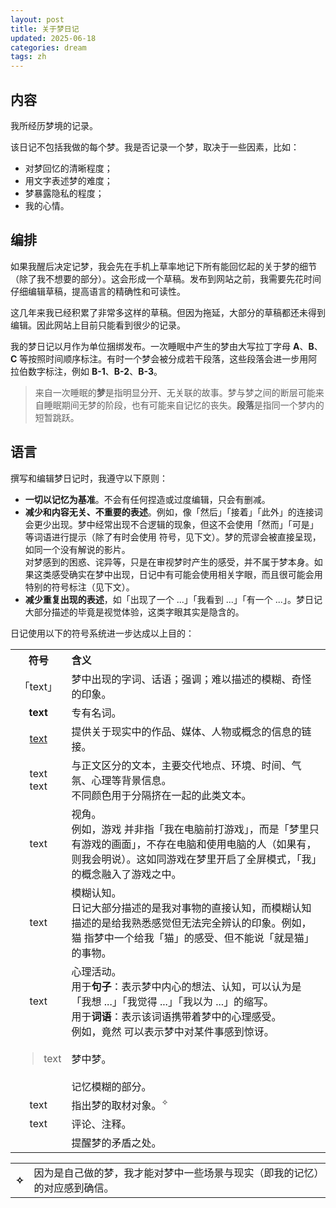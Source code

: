 ```yaml
---
layout: post
title: 关于梦日记
updated: 2025-06-18
categories: dream
tags: zh
---
```

## 内容

我所经历梦境的记录。

该日记不包括我做的每个梦。我是否记录一个梦，取决于一些因素，比如：

- 对梦回忆的清晰程度；
- 用文字表述梦的难度；
- 梦暴露隐私的程度；
- 我的心情。

## 编排

如果我醒后决定记梦，我会先在手机上草率地记下所有能回忆起的关于梦的细节（除了我不想要的部分）。这会形成一个草稿。发布到网站之前，我需要先花时间仔细编辑草稿，提高语言的精确性和可读性。

这几年来我已经积累了非常多这样的草稿。但因为拖延，大部分的草稿都还未得到编辑。因此网站上目前只能看到很少的记录。

我的梦日记以月作为单位捆绑发布。一次睡眠中产生的梦由大写拉丁字母 **A**、**B**、**C** 等按照时间顺序标注。有时一个梦会被分成若干段落，这些段落会进一步用阿拉伯数字标注，例如 **B-1**、**B-2**、**B-3**。

> 来自一次睡眠的**梦**是指明显分开、无关联的故事。梦与梦之间的断层可能来自睡眠期间无梦的阶段，也有可能来自记忆的丧失。**段落**是指同一个梦内的短暂跳跃。

## 语言

撰写和编辑梦日记时，我遵守以下原则：

- **一切以记忆为基准**。不会有任何捏造或过度编辑，只会有删减。
- **减少和内容无关、不重要的表述**。例如，像「然后」「接着」「此外」的连接词会更少出现。梦中经常出现不合逻辑的现象，但这不会使用「然而」「可是」等词语进行提示（除了有时会使用 <dr-contra /> 符号，见下文）。梦的荒谬会被直接呈现，如同一个没有解说的影片。<br />对梦感到的困惑、诧异等，只是在审视梦时产生的感受，并不属于梦本身。如果这类感受确实在梦中出现，日记中有可能会使用相关字眼，而且很可能会用特别的符号标注（见下文）。
- **减少重复出现的表述**，如「出现了一个 ...」「我看到 ...」「有一个 ...」。梦日记大部分描述的毕竟是视觉体验，这类字眼其实是隐含的。

日记使用以下的符号系统进一步达成以上目的：

<table align="center">
    <tr>
        <th style="text-align: center;">符号</th>
        <th style="text-align: left;">含义</th>
    </tr>
    <tr>
        <td style="text-align: center;">「text」</td>
        <td style="text-align: left;">梦中出现的字词、话语；强调；难以描述的模糊、奇怪的印象。</td>
    </tr>
    <tr>
        <td style="text-align: center;"><strong>text</strong></td>
        <td style="text-align: left;">专有名词。</td>
    </tr>
    <tr>
        <td style="text-align: center;"><a href="https://en.wikipedia.org/wiki/Text_(literary_theory)">text</a></td>
        <td style="text-align: left;">提供关于现实中的作品、媒体、人物或概念的信息的链接。</td>
    </tr>
    <tr>
        <td style="text-align: center;"><dr-t>text</dr-t><br /><dr-tt>text</dr-tt></td>
        <td style="text-align: left;">与正文区分的文本，主要交代地点、环境、时间、气氛、心理等背景信息。<br />不同颜色用于分隔挤在一起的此类文本。</td>
    </tr>
    <tr>
        <td style="text-align: center;"><dr-persp>text</dr-persp></td>
        <td style="text-align: left;">视角。<br />例如，<dr-t><dr-persp>游戏</dr-persp></dr-t> 并非指「我在电脑前打游戏」，而是「梦里只有游戏的画面」，不存在电脑和使用电脑的人（如果有，则我会明说）。这如同游戏在梦里开启了全屏模式，「我」的概念融入了游戏之中。</td>
    </tr>
    <tr>
        <td style="text-align: center;"><dr-recog>text</dr-recog></td>
        <td style="text-align: left;">模糊认知。<br />日记大部分描述的是我对事物的直接认知，而模糊认知描述的是给我熟悉感觉但无法完全辨认的印象。例如，<br /><dr-recog>猫</dr-recog> 指梦中一个给我「猫」的感受、但不能说「就是猫」的事物。</td>
    </tr>
    <tr>
        <td style="text-align: center;"><dr-think>text</dr-think></td>
        <td style="text-align: left;">心理活动。<br />用于<strong>句子</strong>：表示梦中内心的想法、认知，可以认为是「我想 ...」「我觉得 ...」「我以为 ...」的缩写。<br />用于<strong>词语</strong>：表示该词语携带着梦中的心理感受。<br />例如，<dr-think>竟然</dr-think> 可以表示梦中对某件事感到惊讶。</td>
    </tr>
    <tr>
        <td style="text-align: center;"><blockquote>text</blockquote></td>
        <td style="text-align: left;">梦中梦。</td>
    </tr>
    <tr>
        <td style="text-align: center;"><dr-fog /></td>
        <td style="text-align: left;">记忆模糊的部分。</td>
    </tr>
    <tr>
        <td style="text-align: center;"><dr-ref>text</dr-ref></td>
        <td style="text-align: left;">指出梦的取材对象。<sup>✧</sup></td>
    </tr>
    <tr>
        <td style="text-align: center;"><dr-comm>text</dr-comm></td>
        <td style="text-align: left;">评论、注释。</td>
    </tr>
    <tr>
        <td style="text-align: center;"><dr-contra /></td>
        <td style="text-align: left;">提醒梦的矛盾之处。</td>
    </tr>
</table>

<table class="ref-table">
    <tr>
        <th>✧</th>
        <td>因为是自己做的梦，我才能对梦中一些场景与现实（即我的记忆）的对应感到确信。</td>
    </tr>
</table>

